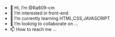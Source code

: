 - 👋 Hi, I’m @Ra609-cm
- 👀 I’m interested in front-end 
- 🌱 I’m currently learning HTML,CSS,JAVASCRIPT
- 💞️ I’m looking to collaborate on ...
- 📫 How to reach me ...

<!---
Ra609-cm/Ra609-cm is a ✨ special ✨ repository because its `README.md` (this file) appears on your GitHub profile.
You can click the Preview link to take a look at your changes.
--->
